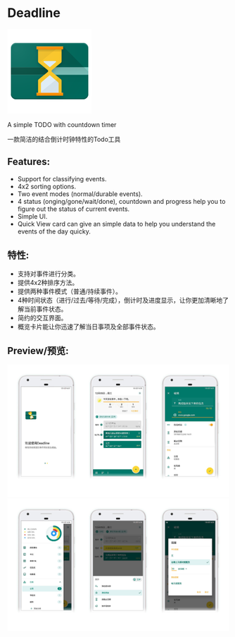 # Deadline
![icon](https://github.com/Gwokhov/Deadline/blob/master/pic/ic.png)

A simple TODO with countdown timer

一款简洁的结合倒计时钟特性的Todo工具

## Features:
- Support for classifying events.
- 4x2 sorting options.
- Two event modes (normal/durable events).
- 4 status (onging/gone/wait/done), countdown and progress help you to figure out the status of current events.
- Simple UI.
- Quick View card can give an simple data to help you understand the events of the day quicky. 

## 特性:
- 支持对事件进行分类。
- 提供4x2种排序方法。
- 提供两种事件模式（普通/持续事件）。
- 4种时间状态（进行/过去/等待/完成），倒计时及进度显示，让你更加清晰地了解当前事件状态。
- 简约的交互界面。
- 概览卡片能让你迅速了解当日事项及全部事件状态。

## Preview/预览:
![preview_1](https://github.com/Gwokhov/Deadline/blob/master/pic/preview_1.jpg)
![preview_2](https://github.com/Gwokhov/Deadline/blob/master/pic/preview_2.jpg)
